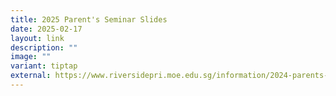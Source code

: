 ```yaml
---
title: 2025 Parent's Seminar Slides
date: 2025-02-17
layout: link
description: ""
image: ""
variant: tiptap
external: https://www.riversidepri.moe.edu.sg/information/2024-parents-seminar/
---
```

